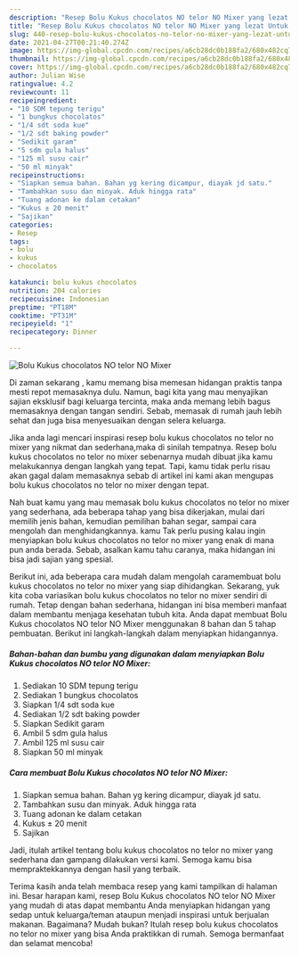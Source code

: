 ```yaml
---
description: "Resep Bolu Kukus chocolatos NO telor NO Mixer yang lezat Untuk Jualan"
title: "Resep Bolu Kukus chocolatos NO telor NO Mixer yang lezat Untuk Jualan"
slug: 440-resep-bolu-kukus-chocolatos-no-telor-no-mixer-yang-lezat-untuk-jualan
date: 2021-04-27T00:21:40.274Z
image: https://img-global.cpcdn.com/recipes/a6cb28dc0b188fa2/680x482cq70/bolu-kukus-chocolatos-no-telor-no-mixer-foto-resep-utama.jpg
thumbnail: https://img-global.cpcdn.com/recipes/a6cb28dc0b188fa2/680x482cq70/bolu-kukus-chocolatos-no-telor-no-mixer-foto-resep-utama.jpg
cover: https://img-global.cpcdn.com/recipes/a6cb28dc0b188fa2/680x482cq70/bolu-kukus-chocolatos-no-telor-no-mixer-foto-resep-utama.jpg
author: Julian Wise
ratingvalue: 4.2
reviewcount: 11
recipeingredient:
- "10 SDM tepung terigu"
- "1 bungkus chocolatos"
- "1/4 sdt soda kue"
- "1/2 sdt baking powder"
- "Sedikit garam"
- "5 sdm gula halus"
- "125 ml susu cair"
- "50 ml minyak"
recipeinstructions:
- "Siapkan semua bahan. Bahan yg kering dicampur, diayak jd satu."
- "Tambahkan susu dan minyak. Aduk hingga rata"
- "Tuang adonan ke dalam cetakan"
- "Kukus ± 20 menit"
- "Sajikan"
categories:
- Resep
tags:
- bolu
- kukus
- chocolatos

katakunci: bolu kukus chocolatos 
nutrition: 204 calories
recipecuisine: Indonesian
preptime: "PT18M"
cooktime: "PT31M"
recipeyield: "1"
recipecategory: Dinner

---
```



![Bolu Kukus chocolatos NO telor NO Mixer](https://img-global.cpcdn.com/recipes/a6cb28dc0b188fa2/680x482cq70/bolu-kukus-chocolatos-no-telor-no-mixer-foto-resep-utama.jpg)

Di zaman  sekarang , kamu memang bisa memesan hidangan praktis tanpa mesti repot memasaknya dulu. Namun, bagi kita yang mau menyajikan sajian eksklusif bagi keluarga tercinta, maka anda memang lebih bagus memasaknya dengan tangan sendiri. Sebab, memasak di rumah jauh lebih sehat dan juga bisa menyesuaikan dengan selera keluarga.

Jika anda lagi mencari inspirasi resep bolu kukus chocolatos no telor no mixer yang nikmat dan sederhana,maka di sinilah tempatnya. Resep bolu kukus chocolatos no telor no mixer  sebenarnya mudah dibuat jika kamu melakukannya dengan langkah yang tepat. Tapi, kamu tidak perlu risau akan gagal dalam memasaknya 
sebab di artikel ini kami akan mengupas bolu kukus chocolatos no telor no mixer dengan tepat.  



Nah buat kamu yang mau memasak bolu kukus chocolatos no telor no mixer yang sederhana, ada beberapa tahap yang bisa dikerjakan, mulai dari memilih jenis bahan, kemudian pemilihan bahan segar, sampai cara mengolah dan menghidangkannya. kamu Tak perlu pusing kalau ingin menyiapkan bolu kukus chocolatos no telor no mixer yang enak di mana pun anda berada. Sebab, asalkan kamu  tahu caranya, maka hidangan ini bisa jadi sajian yang spesial.

Berikut ini, ada beberapa cara mudah dalam mengolah caramembuat bolu kukus chocolatos no telor no mixer yang siap dihidangkan. Sekarang, yuk kita coba variasikan bolu kukus chocolatos no telor no mixer sendiri di rumah. Tetap dengan bahan sederhana, hidangan ini bisa memberi manfaat dalam membantu menjaga kesehatan tubuh kita. Anda dapat membuat Bolu Kukus chocolatos NO telor NO Mixer menggunakan 8 bahan dan 5 tahap pembuatan. Berikut ini langkah-langkah dalam menyiapkan hidangannya.

<!--inarticleads1-->

##### Bahan-bahan dan bumbu yang digunakan dalam menyiapkan Bolu Kukus chocolatos NO telor NO Mixer:

1. Sediakan 10 SDM tepung terigu
1. Sediakan 1 bungkus chocolatos
1. Siapkan 1/4 sdt soda kue
1. Sediakan 1/2 sdt baking powder
1. Siapkan Sedikit garam
1. Ambil 5 sdm gula halus
1. Ambil 125 ml susu cair
1. Siapkan 50 ml minyak




<!--inarticleads2-->

##### Cara membuat Bolu Kukus chocolatos NO telor NO Mixer:

1. Siapkan semua bahan. Bahan yg kering dicampur, diayak jd satu.
1. Tambahkan susu dan minyak. Aduk hingga rata
1. Tuang adonan ke dalam cetakan
1. Kukus ± 20 menit
1. Sajikan




Jadi, itulah artikel tentang  bolu kukus chocolatos no telor no mixer  yang sederhana dan gampang dilakukan versi kami. Semoga kamu bisa mempraktekkannya dengan hasil yang terbaik. 

Terima kasih anda telah membaca resep yang kami tampilkan di halaman ini. Besar harapan kami, resep  Bolu Kukus chocolatos NO telor NO Mixer yang mudah di atas dapat membantu Anda menyiapkan hidangan yang sedap untuk keluarga/teman ataupun menjadi inspirasi untuk berjualan makanan. Bagaimana? Mudah bukan? Itulah resep bolu kukus chocolatos no telor no mixer yang bisa Anda praktikkan di rumah. Semoga bermanfaat dan selamat mencoba!


